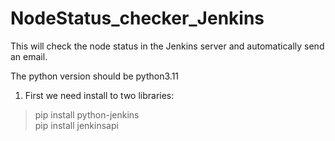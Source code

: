 # NodeStatus_checker_Jenkins
This will check the node status in the Jenkins server and automatically send an email.

The python version should be python3.11

1. First we need install to two libraries:
> pip install python-jenkins <br>
> pip install jenkinsapi
